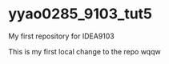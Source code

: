 # yyao0285_9103_tut5
My first repository for IDEA9103

This is my first local change to the repo
wqqw